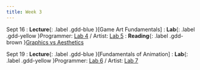 ```yaml
---
title: Week 3
---
```


Sept 16
: **Lecture**{: .label .gdd-blue }[Game Art Fundamentals]
: **Lab**{: .label .gdd-yellow }Programmer: [Lab 4] / Artist: [Lab 5]
: **Reading**{: .label .gdd-brown }[Graphics vs Aesthetics]

Sept 19
: **Lecture**{: .label .gdd-blue }[Fundamentals of Animation]
: **Lab**{: .label .gdd-yellow }Programmer: [Lab 6] / Artist: [Lab 7]


<!-- [Game Art Fundamentals]: https://docs.google.com/presentation/d/18Z5mJ-LO84AU3PzaATqwU4cUpmeQOqvWrjUnXhDTi-E/edit?usp=sharing 
[Fundamentals of Animation]: https://docs.google.com/presentation/d/1Ik2nqnqBubvtusnuC8mWJD7H4SDaGyZlryWj_aJMCOU/edit?usp=sharing -->
 
[Lab 4]: ./../pages/labs/lab4/lab4
[Lab 5]: ./../pages/labs/lab5/lab5
[Lab 6]: ./../pages/labs/lab6/lab6
[Lab 7]: ./../pages/labs/lab7/lab7

[Graphics vs Aesthetics]: https://game-wisdom.com/critical/art-vs-aesthetics-nintendo 
